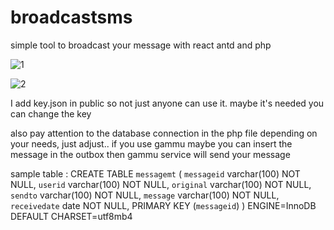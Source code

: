 # broadcastsms
simple tool to broadcast your message with react antd and php


![1](https://user-images.githubusercontent.com/82435592/144186632-71141d4f-9eda-4e7b-836e-b5211e2bbf2d.PNG)

![2](https://user-images.githubusercontent.com/82435592/144186800-e8d80cc6-c656-4e2b-92c4-248c1d3a9dec.PNG)

I add key.json in public so not just anyone can use it. maybe it's needed
you can change the key

also pay attention to the database connection in the php file
depending on your needs, just adjust..
if you use gammu maybe you can insert the message in the outbox
then gammu service will send your message

sample table :
CREATE TABLE `messagemt` (
 `messageid` varchar(100) NOT NULL,
 `userid` varchar(100) NOT NULL,
 `original` varchar(100) NOT NULL,
 `sendto` varchar(100) NOT NULL,
 `message` varchar(100) NOT NULL,
 `receivedate` date NOT NULL,
 PRIMARY KEY (`messageid`)
) ENGINE=InnoDB DEFAULT CHARSET=utf8mb4
